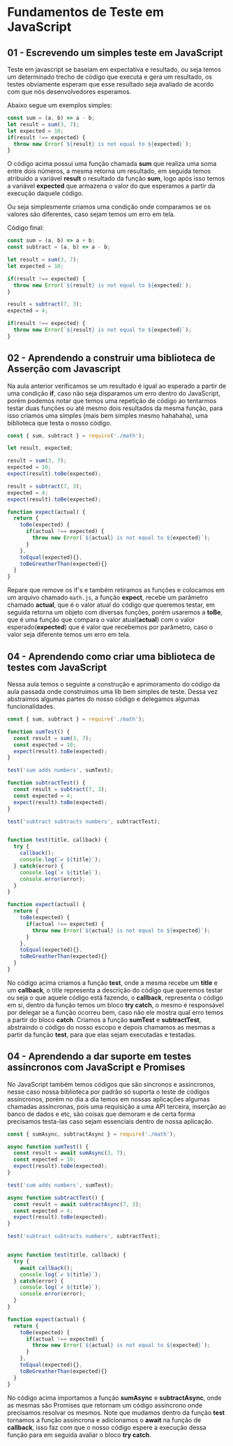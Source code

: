 # Fundamentos de Teste em JavaScript

## 01  - Escrevendo um simples teste em JavaScript
Teste em javascript se baseiam em expectativa e resultado, ou seja temos um determinado trecho de código que executa e gera um resultado, os testes obviamente esperam que esse resultado seja avaliado de acordo com que nós desenvolvedores esperamos.

Abaixo segue um exemplos simples:
```javascript
const sum = (a, b) => a - b;
let result = sum(3, 7);
let expected = 10;
if(result !== expected) {
  throw new Error(`${result} is not equal to ${expected}`);
}
```

O código acima possui uma função chamada **sum** que realiza uma soma entre dois números, a mesma retorna um resultado, em seguida temos atribuido a variável **result** o resultado da função **sum**, logo após isso temos a variável **expected** que armazena o valor do que esperamos a partir da execução daquele código.

Ou seja simplesmente criamos uma condição onde comparamos se os valores são diferentes, caso sejam temos um erro em tela.

Código final:
```javascript
const sum = (a, b) => a + b;
const subtract = (a, b) => a - b;

let result = sum(3, 7);
let expected = 10;

if(result !== expected) {
  throw new Error(`${result} is not equal to ${expected}`);
}

result = subtract(7, 3);
expected = 4;

if(result !== expected) {
  throw new Error(`${result} is not equal to ${expected}`);
}
```
## 02 - Aprendendo a construir uma biblioteca de Asserção com Javascript
Na aula anterior verificamos se um resultado é igual ao esperado a partir de uma condição **if**, caso não seja disparamos um erro dentro do JavaScript, porém podemos notar que temos uma repetição de código ao tentarmos testar duas funções ou até mesmo dois resultados da mesma função, para isso criamos uma simples (mais bem simples mesmo hahahaha), uma biblioteca que testa o nosso código.

```javascript
const { sum, subtract } = require('./math');

let result, expected;

result = sum(3, 7);
expected = 10;
expect(result).toBe(expected);

result = subtract(7, 3);
expected = 4;
expect(result).toBe(expected);

function expect(actual) {
  return {
    toBe(expected) {
      if(actual !== expected) {
        throw new Error(`${actual} is not equal to ${expected}`);
      }
    },
    toEqual(expected){},
    toBeGreatherThan(expected){}
  }
}
```

Repare que remove os if's e também retiramos as funções e colocamos em um arquivo chamado ```math.js```, a função **expect**, recebe um parâmetro chamado **actual**, que é o valor atual do código que queremos testar, em seguida retorna um objeto com diversas funções, porém usaremos a **toBe**, que é uma função que compara o valor atual(**actual**) com o valor esperado(**expected**) que é valor que recebemos por parâmetro, caso o valor seja diferente temos um erro em tela.

## 04 - Aprendendo como criar uma biblioteca de testes com JavaScript
Nessa aula temos o seguinte a construção e aprimoramento do código da aula passada onde construimos uma lib bem simples de teste. Dessa vez abstraimos algumas partes do nosso código e delegamos algumas funcionalidades.

```javascript
const { sum, subtract } = require('./math');

function sumTest() {
  const result = sum(3, 7);
  const expected = 10;
  expect(result).toBe(expected);
}

test('sum adds numbers', sumTest);

function subtractTest() {
  const result = subtract(7, 3);
  const expected = 4;
  expect(result).toBe(expected);
}

test('subtract subtracts numbers', subtractTest);


function test(title, callback) {
  try {
    callback();
    console.log(`✔ ${title}`);
  } catch(error) {
    console.log(`✗ ${title}`);
    console.error(error);
  }
}

function expect(actual) {
  return {
    toBe(expected) {
      if(actual !== expected) {
        throw new Error(`${actual} is not equal to ${expected}`);
      }
    },
    toEqual(expected){},
    toBeGreatherThan(expected){}
  }
}
```

No código acima criamos a função **test**, onde a mesma recebe um **title** e um **callback**, o title representa a descrição do código que queremos testar ou seja o que aquele código está fazendo, o **callback**, representa o código em si, dentro da função temos um bloco **try catch**, o mesmo é responsável por delegar se a função ocorreu bem, caso não ele mostra qual erro temos a partir do bloco **catch**. Criamos a função **sumTest** e **subtractTest**, abstraindo o código do nosso escopo e depois chamamos as mesmas a partir da função **test**, para que elas sejam executadas e testadas.

## 04 - Aprendendo a dar suporte em testes assíncronos com JavaScript e Promises
No JavaScript também temos códigos que são síncronos e assíncronos, nesse caso nossa biblioteca por padrão só suporta o teste de códigos assíncronos, porém no dia a dia temos em nossas aplicações algumas chamadas assíncronas, pois uma requisição a uma API terceira, inserção ao banco de dados e etc, são coisas que demoram e de certa forma precisamos testa-las caso sejam essenciais dentro de nossa aplicação.

```javascript
const { sumAsync, subtractAsync } = require('./math');

async function sumTest() {
  const result = await sumAsync(3, 7);
  const expected = 10;
  expect(result).toBe(expected);
}

test('sum adds numbers', sumTest);

async function subtractTest() {
  const result = await subtractAsync(7, 3);
  const expected = 4;
  expect(result).toBe(expected);
}

test('subtract subtracts numbers', subtractTest);


async function test(title, callback) {
  try {
    await callback();
    console.log(`✔ ${title}`);
  } catch(error) {
    console.log(`✗ ${title}`);
    console.error(error);
  }
}

function expect(actual) {
  return {
    toBe(expected) {
      if(actual !== expected) {
        throw new Error(`${actual} is not equal to ${expected}`);
      }
    },
    toEqual(expected){},
    toBeGreatherThan(expected){}
  }
}
```

No código acima importamos a função **sumAsync** e **subtractAsync**, onde as mesmas são Promises que retornam um código assíncrono onde precisamos resolvar os mesmos. Note que mudamos dentro da função **test** tornamos a função assíncrona e adicionamos o **await** na função de **callback**, isso faz com que o nosso código espere a execução dessa função para em seguida avaliar o bloco **try catch**.